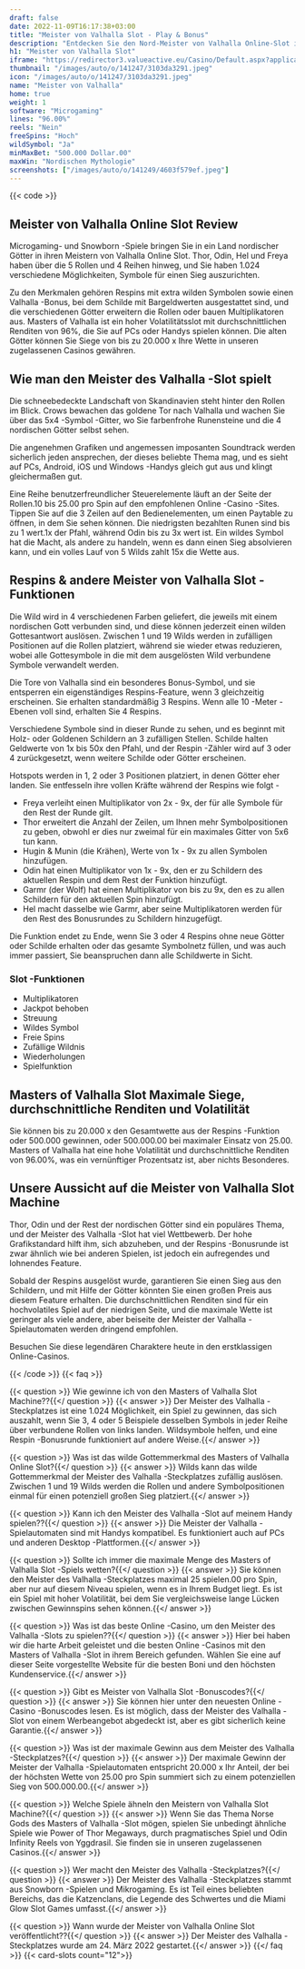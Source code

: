 ```yaml
---
draft: false
date: 2022-11-09T16:17:38+03:00
title: "Meister von Valhalla Slot - Play & Bonus"
description: "Entdecken Sie den Nord-Meister von Valhalla Online-Slot in unserem Überblick über das Gameplay, die Funktionen und wo Sie es mit dem besten Casino-Bonus spielen können."
h1: "Meister von Valhalla Slot"
iframe: "https://redirector3.valueactive.eu/Casino/Default.aspx?applicationid=4123&serverid=33253&gameid=mastersOfValhallaDesktop&ul=en&playmode=demo"
thumbnail: "/images/auto/o/141247/3103da3291.jpeg"
icon: "/images/auto/o/141247/3103da3291.jpeg"
name: "Meister von Valhalla"
home: true
weight: 1
software: "Microgaming"
lines: "96.00%"
reels: "Nein"
freeSpins: "Hoch"
wildSymbol: "Ja"
minMaxBet: "500.000 Dollar.00"
maxWin: "Nordischen Mythologie"
screenshots: ["/images/auto/o/141249/4603f579ef.jpeg"]
---
```


{{< code >}}<h2>Meister von Valhalla Online Slot Review</h2><p>Microgaming- und Snowborn -Spiele bringen Sie in ein Land nordischer Götter in ihren Meistern von Valhalla Online Slot. Thor, Odin, Hel und Freya haben über die 5 Rollen und 4 Reihen hinweg, und Sie haben 1.024 verschiedene Möglichkeiten, Symbole für einen Sieg auszurichten.</p><p>Zu den Merkmalen gehören Respins mit extra wilden Symbolen sowie einen Valhalla -Bonus, bei dem Schilde mit Bargeldwerten ausgestattet sind, und die verschiedenen Götter erweitern die Rollen oder bauen Multiplikatoren aus. Masters of Valhalla ist ein hoher Volatilitätsslot mit durchschnittlichen Renditen von 96%, die Sie auf PCs oder Handys spielen können. Die alten Götter können Sie Siege von bis zu 20.000 x Ihre Wette in unseren zugelassenen Casinos gewähren.</p><h2>Wie man den Meister des Valhalla -Slot spielt</h2><p>Die schneebedeckte Landschaft von Skandinavien steht hinter den Rollen im Blick. Crows bewachen das goldene Tor nach Valhalla und wachen Sie über das 5x4 -Symbol -Gitter, wo Sie farbenfrohe Runensteine und die 4 nordischen Götter selbst sehen.</p><p>Die angenehmen Grafiken und angemessen imposanten Soundtrack werden sicherlich jeden ansprechen, der dieses beliebte Thema mag, und es sieht auf PCs, Android, iOS und Windows -Handys gleich gut aus und klingt gleichermaßen gut.</p><p>Eine Reihe benutzerfreundlicher Steuerelemente läuft an der Seite der Rollen.10 bis 25.00 pro Spin auf den empfohlenen Online -Casino -Sites. Tippen Sie auf die 3 Zeilen auf den Bedienelementen, um einen Paytable zu öffnen, in dem Sie sehen können. Die niedrigsten bezahlten Runen sind bis zu 1 wert.1x der Pfahl, während Odin bis zu 3x wert ist. Ein wildes Symbol hat die Macht, als andere zu handeln, wenn es dann einen Sieg absolvieren kann, und ein volles Lauf von 5 Wilds zahlt 15x die Wette aus.</p><h2>Respins & andere Meister von Valhalla Slot -Funktionen</h2><p>Die Wild wird in 4 verschiedenen Farben geliefert, die jeweils mit einem nordischen Gott verbunden sind, und diese können jederzeit einen wilden Gottesantwort auslösen. Zwischen 1 und 19 Wilds werden in zufälligen Positionen auf die Rollen platziert, während sie wieder etwas reduzieren, wobei alle Gottesymbole in die mit dem ausgelösten Wild verbundene Symbole verwandelt werden.</p><p>Die Tore von Valhalla sind ein besonderes Bonus-Symbol, und sie entsperren ein eigenständiges Respins-Feature, wenn 3 gleichzeitig erscheinen. Sie erhalten standardmäßig 3 Respins. Wenn alle 10 -Meter -Ebenen voll sind, erhalten Sie 4 Respins.</p><p>Verschiedene Symbole sind in dieser Runde zu sehen, und es beginnt mit Holz- oder Goldenen Schildern an 3 zufälligen Stellen. Schilde halten Geldwerte von 1x bis 50x den Pfahl, und der Respin -Zähler wird auf 3 oder 4 zurückgesetzt, wenn weitere Schilde oder Götter erscheinen.</p><p>Hotspots werden in 1, 2 oder 3 Positionen platziert, in denen Götter eher landen. Sie entfesseln ihre vollen Kräfte während der Respins wie folgt -</p><ul><li>Freya verleiht einen Multiplikator von 2x - 9x, der für alle Symbole für den Rest der Runde gilt.</li><li>Thor erweitert die Anzahl der Zeilen, um Ihnen mehr Symbolpositionen zu geben, obwohl er dies nur zweimal für ein maximales Gitter von 5x6 tun kann.</li><li>Hugin & Munin (die Krähen), Werte von 1x - 9x zu allen Symbolen hinzufügen.</li><li>Odin hat einen Multiplikator von 1x - 9x, den er zu Schildern des aktuellen Respin und dem Rest der Funktion hinzufügt.</li><li>Garmr (der Wolf) hat einen Multiplikator von bis zu 9x, den es zu allen Schildern für den aktuellen Spin hinzufügt.</li><li>Hel macht dasselbe wie Garmr, aber seine Multiplikatoren werden für den Rest des Bonusrundes zu Schildern hinzugefügt.</li></ul><p>Die Funktion endet zu Ende, wenn Sie 3 oder 4 Respins ohne neue Götter oder Schilde erhalten oder das gesamte Symbolnetz füllen, und was auch immer passiert, Sie beanspruchen dann alle Schildwerte in Sicht.</p><h3>
Slot -Funktionen</h3><ul>
<li></span>
Multiplikatoren</li>
<li></span>
Jackpot behoben</li>
<li></span>
Streuung</li>
<li></span>
Wildes Symbol</li>
<li></span>
Freie Spins</li>
<li></span>
Zufällige Wildnis</li>
<li></span>
Wiederholungen</li>
<li></span>
Spielfunktion</li></ul><h2>Masters of Valhalla Slot Maximale Siege, durchschnittliche Renditen und Volatilität</h2><p>Sie können bis zu 20.000 x den Gesamtwette aus der Respins -Funktion oder 500.000 gewinnen, oder 500.000.00 bei maximaler Einsatz von 25.00. Masters of Valhalla hat eine hohe Volatilität und durchschnittliche Renditen von 96.00%, was ein vernünftiger Prozentsatz ist, aber nichts Besonderes.</p><h2>Unsere Aussicht auf die Meister von Valhalla Slot Machine</h2><p>Thor, Odin und der Rest der nordischen Götter sind ein populäres Thema, und der Meister des Valhalla -Slot hat viel Wettbewerb. Der hohe Grafikstandard hilft ihm, sich abzuheben, und der Respins -Bonusrunde ist zwar ähnlich wie bei anderen Spielen, ist jedoch ein aufregendes und lohnendes Feature.</p><p>Sobald der Respins ausgelöst wurde, garantieren Sie einen Sieg aus den Schildern, und mit Hilfe der Götter könnten Sie einen großen Preis aus diesem Feature erhalten. Die durchschnittlichen Renditen sind für ein hochvolatiles Spiel auf der niedrigen Seite, und die maximale Wette ist geringer als viele andere, aber beiseite der Meister der Valhalla -Spielautomaten werden dringend empfohlen.</p><p>Besuchen Sie diese legendären Charaktere heute in den erstklassigen Online-Casinos.</p>
{{< /code >}}
{{< faq >}}

{{< question >}} Wie gewinne ich von den Masters of Valhalla Slot Machine??{{</ question >}}
{{< answer >}} Der Meister des Valhalla -Steckplatzes ist eine 1.024 Möglichkeit, ein Spiel zu gewinnen, das sich auszahlt, wenn Sie 3, 4 oder 5 Beispiele desselben Symbols in jeder Reihe über verbundene Rollen von links landen. Wildsymbole helfen, und eine Respin -Bonusrunde funktioniert auf andere Weise.{{</ answer >}}

{{< question >}} Was ist das wilde Gottemmerkmal des Masters of Valhalla Online Slot?{{</ question >}}
{{< answer >}} Wilds kann das wilde Gottemmerkmal der Meister des Valhalla -Steckplatzes zufällig auslösen. Zwischen 1 und 19 Wilds werden die Rollen und andere Symbolpositionen einmal für einen potenziell großen Sieg platziert.{{</ answer >}}

{{< question >}} Kann ich den Meister des Valhalla -Slot auf meinem Handy spielen??{{</ question >}}
{{< answer >}} Die Meister der Valhalla -Spielautomaten sind mit Handys kompatibel. Es funktioniert auch auf PCs und anderen Desktop -Plattformen.{{</ answer >}}

{{< question >}} Sollte ich immer die maximale Menge des Masters of Valhalla Slot -Spiels wetten?{{</ question >}}
{{< answer >}} Sie können den Meister des Valhalla -Steckplatzes maximal 25 spielen.00 pro Spin, aber nur auf diesem Niveau spielen, wenn es in Ihrem Budget liegt. Es ist ein Spiel mit hoher Volatilität, bei dem Sie vergleichsweise lange Lücken zwischen Gewinnspins sehen können.{{</ answer >}}

{{< question >}} Was ist das beste Online -Casino, um den Meister des Valhalla -Slots zu spielen??{{</ question >}}
{{< answer >}} Hier bei haben wir die harte Arbeit geleistet und die besten Online -Casinos mit den Masters of Valhalla -Slot in ihrem Bereich gefunden. Wählen Sie eine auf dieser Seite vorgestellte Website für die besten Boni und den höchsten Kundenservice.{{</ answer >}}

{{< question >}} Gibt es Meister von Valhalla Slot -Bonuscodes?{{</ question >}}
{{< answer >}} Sie können hier unter den neuesten Online -Casino -Bonuscodes lesen. Es ist möglich, dass der Meister des Valhalla -Slot von einem Werbeangebot abgedeckt ist, aber es gibt sicherlich keine Garantie.{{</ answer >}}

{{< question >}} Was ist der maximale Gewinn aus dem Meister des Valhalla -Steckplatzes?{{</ question >}}
{{< answer >}} Der maximale Gewinn der Meister der Valhalla -Spielautomaten entspricht 20.000 x Ihr Anteil, der bei der höchsten Wette von 25.00 pro Spin summiert sich zu einem potenziellen Sieg von 500.000.00.{{</ answer >}}

{{< question >}} Welche Spiele ähneln den Meistern von Valhalla Slot Machine?{{</ question >}}
{{< answer >}} Wenn Sie das Thema Norse Gods des Masters of Valhalla -Slot mögen, spielen Sie unbedingt ähnliche Spiele wie Power of Thor Megaways, durch pragmatisches Spiel und Odin Infinity Reels von Yggdrasil. Sie finden sie in unseren zugelassenen Casinos.{{</ answer >}}

{{< question >}} Wer macht den Meister des Valhalla -Steckplatzes?{{</ question >}}
{{< answer >}} Der Meister des Valhalla -Steckplatzes stammt aus Snowborn -Spielen und Mikrogaming. Es ist Teil eines beliebten Bereichs, das die Katzenclans, die Legende des Schwertes und die Miami Glow Slot Games umfasst.{{</ answer >}}

{{< question >}} Wann wurde der Meister von Valhalla Online Slot veröffentlicht??{{</ question >}}
{{< answer >}} Der Meister des Valhalla -Steckplatzes wurde am 24. März 2022 gestartet.{{</ answer >}}
{{</ faq >}}
{{< card-slots count="12">}}